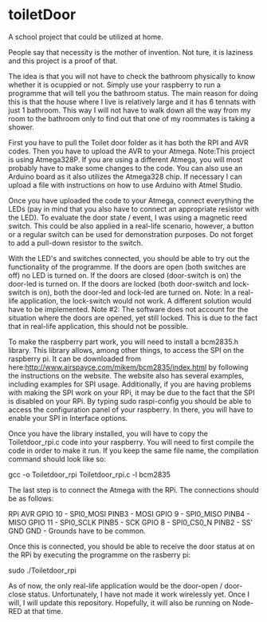 # toiletDoor
A school project that could be utilized at home.

People say that necessity is the mother of invention. Not ture, it is laziness and this project is a proof of that.

The idea is that you will not have to check the bathroom physically to know whether it is ocuppied or not. Simply use your raspberry to run a programme that will tell you the bathroom status. The main reason for doing this is that the house where I live is relatively large and it has 6 tennats with just 1 bathroom. This way I will not have to walk down all the way from my room to the bathroom only to find out that one of my roommates is taking a shower. 

First you have to pull the Toilet door folder as it has both the RPI and AVR codes. Then you have to upload the AVR to your Atmega. Note:This project is using Atmega328P. If you are using a different Atmega, you will most probably have to make some changes to the code. 
You can also use an Arduino board as it also utilizes the Atmega328 chip. If necessary I can upload a file with instructions on how to use Arduino with Atmel Studio. 

Once you have uploaded the code to your Atmega, connect everything the LEDs (pay in mind that you also have to connect an appropriate resistor with the LED). To evaluate the door state / event, I was using a magnetic reed switch. This could be also applied in a real-life scenario, however, a button or a regular switch can be used for demonstration purposes. Do not forget to add a pull-down resistor to the switch. 

With the LED's and switches connected, you should be able to try out the functionality of the programme. If the doors are open (both switches are off) no LED is turned on. If the doors are closed (door-switch is on) the door-led is turned on. If the doors are locked (both door-switch and lock-switch is on), both the door-led and lock-led are turned on. 
Note: In a real-life application, the lock-switch would not work. A different solution would have to be implemented.
Note #2: The software does not account for the situation where the doors are opened, yet still locked. This is due to the fact that in real-life application, this should not be possible. 

To make the raspberry part work, you will need to install a bcm2835.h library. This library allows, among other things, to access the SPI on the raspberry pi. It can be downloaded from here:http://www.airspayce.com/mikem/bcm2835/index.html by following the instructions on the website. The website also has several examples, including examples for SPI usage. Additionally, if you are having problems with making the SPI work on your RPi, it may be due to the fact that the SPI is disabled on your RPi. By typing sudo raspi-config you should be able to access the configuration panel of your raspberry. In there, you will have to enable your SPI in Interface options. 

Once you have the library installed, you will have to copy the Toiletdoor_rpi.c code into your raspberry. You will need to first compile the code in order to make it run. If you keep the same file name, the compilation command should look like so:

gcc -o Toiletdoor_rpi Toiletdoor_rpi.c -l bcm2835

The last step is to connect the Atmega with the RPi. The connections should be as follows:

RPi                                        AVR
GPIO 10 - SPI0_MOSI                         PINB3 - MOSI
GPIO 9  - SPI0_MISO                         PINB4 - MISO
GPIO 11 - SPI0_SCLK                         PINB5 - SCK
GPIO 8  - SPI0_CS0_N                        PINB2 - SS'
GND                                         GND         - Grounds have to be common. 

Once this is connected, you should be able to receive the door status at on the RPi by executing the programme on the rasberry pi:

sudo ./Toiletdoor_rpi


As of now, the only real-life application would be the door-open / door-close status. Unfortunately, I have not made it work wirelessly yet. Once I will, I will update this repository. Hopefully, it will also be running on Node-RED at that time. 

